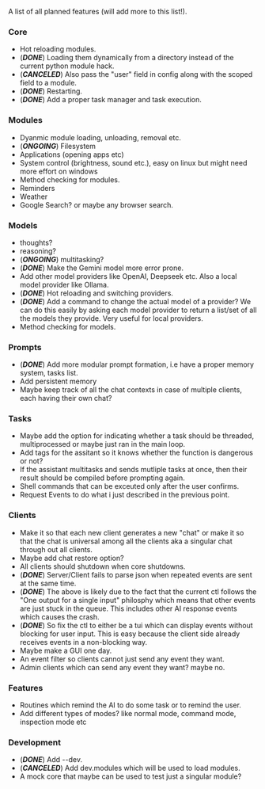 A list of all planned features (will add more to this list!).

### Core

+ Hot reloading modules.
+ (***DONE***) Loading them dynamically from a directory instead of the current python module hack.
+ (***CANCELED***) Also pass the "user" field in config along with the scoped field to a module.
+ (***DONE***) Restarting.
+ (***DONE***) Add a proper task manager and task execution.


### Modules

+ Dyanmic module loading, unloading, removal etc.
+ (***ONGOING***) Filesystem
+ Applications (opening apps etc)
+ System control (brightness, sound etc.), easy on linux but might need more effort on windows
+ Method checking for modules.
+ Reminders
+ Weather
+ Google Search? or maybe any browser search.


### Models

+ thoughts?
+ reasoning?
+ (***ONGOING***) multitasking?
+ (***DONE***) Make the Gemini model more error prone.
+ Add other model providers like OpenAI, Deepseek etc. Also a local model provider like Ollama.
+ (***DONE***) Hot reloading and switching providers.
+ (***DONE***) Add a command to change the actual model of a provider? We can do this easily by asking each model provider to return a list/set of all the models they provide. Very useful for local providers.
+ Method checking for models.


### Prompts

+ (***DONE***) Add more modular prompt formation, i.e have a proper memory system, tasks list.
+ Add persistent memory
+ Maybe keep track of all the chat contexts in case of multiple clients, each having their own chat?


### Tasks

+ Maybe add the option for indicating whether a task should be threaded, multiprocessed or maybe just ran in the main loop.
+ Add tags for the assitant so it knows whether the function is dangerous or not?
+ If the assistant multitasks and sends mutliple tasks at once, then their result should be compiled before prompting again.
+ Shell commands that can be exceuted only after the user confirms.
+ Request Events to do what i just described in the previous point.


### Clients
+ Make it so that each new client generates a new "chat" or make it so that the chat is universal among all the clients aka a singular chat through out all clients.
+ Maybe add chat restore option?
+ All clients should shutdown when core shutdowns.
+ (***DONE***) Server/Client fails to parse json when repeated events are sent at the same time.
+ (***DONE***) The above is likely due to the fact that the current ctl follows the "One output for a single input" philosphy which means that other events are just stuck in the queue. This includes other AI response events which causes the crash.
+ (***DONE***) So fix the ctl to either be a tui which can display events without blocking for user input. This is easy because the client side already receives events in a non-blocking way.
+ Maybe make a GUI one day.
+ An event filter so clients cannot just send any event they want.
+ Admin clients which can send any event they want? maybe no.


### Features

+ Routines which remind the AI to do some task or to remind the user.
+ Add different types of modes? like normal mode, command mode, inspection mode etc


### Development

+ (***DONE***) Add --dev.
+ (***CANCELED***) Add dev.modules which will be used to load modules.
+ A mock core that maybe can be used to test just a singular module? 
